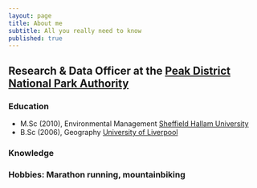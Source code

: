```yaml
---
layout: page
title: About me
subtitle: All you really need to know
published: true
---
```


## Research & Data Officer at the [Peak District National Park Authority](http://www.peakdistrict.gov.uk/)

### Education
* M.Sc (2010), Environmental Management [Sheffield Hallam University](http://www.shu.ac.uk/prospectus/course/145/)
* B.Sc (2006), Geography [University of Liverpool](https://www.liverpool.ac.uk/study/undergraduate/courses/geography-bsc-hons/overview/)

### Knowledge

### Hobbies: Marathon running, mountainbiking 

